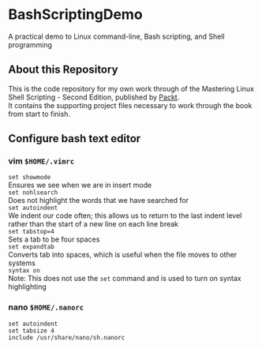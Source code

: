 # BashScriptingDemo
A practical demo to Linux command-line, Bash scripting, and Shell programming

## About this Repository
This is the code repository for my own work through of the  Mastering Linux Shell Scripting - Second Edition, published by [Packt](https://www.packtpub.com/?utm_source=github). \
It contains the supporting project files necessary to work through the book from start to finish.

## Configure bash text editor

### vim `$HOME/.vimrc`
`set showmode` \
Ensures we see when we are in insert mode \
`set nohlsearch`\
Does not highlight the words that we have searched for \
`set autoindent` \
We indent our code often; this allows us to return to the last indent level rather than the start of a new line on each line break \
`set tabstop=4` \
Sets a tab to be four spaces \
`set expandtab` \
Converts tab into spaces, which is useful when the file moves to other systems \
`syntax on` \
Note: This does not use the `set` command and is used to turn on syntax highlighting

### nano `$HOME/.nanorc`
`set autoindent` \
`set tabsize 4` \
`include /usr/share/nano/sh.nanorc`
